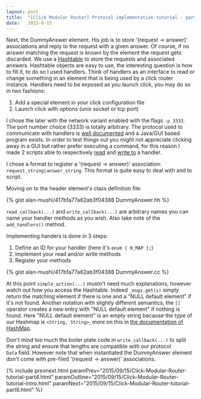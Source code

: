 ```yaml
---
layout: post
title:  "[Click Modular Router] Protocol implementation tutorial - part 5 DummyAnswer"
date:   2015-9-15
---
```


Next, the DummyAnswer element.
His job is to store '(request -> answer)' associations and reply to the request with a given answer.
Of course, if no answer matching the request is known by the element the request gets discarded.
We use a [Hashtable](http://read.cs.ucla.edu/click/doxygen/class_hash_table.html) to store the requests and associated answers.
Hashtable objects are easy to use, the interesting question is how to fill it, to do so I used handlers.
Think of handlers as an interface to read or change something in an element that is being used by a click router instance.
Handlers need to be exposed as you launch click, you may do so in two fashions:

1. Add a special element in your click configuration file
2. Launch click with options (unix socket or tcp port)

I chose the later with the network variant enabled with the flags `-p 3333`.
The port number choice (3333) is totally arbitrary.
The protocol used to communicate with handlers is [well documented](http://read.cs.ucla.edu/click/elements/controlsocket#server-commands) and a Java/GUI based program exists.
In order to test things out you might not appreciate clicking away in a GUI but rather prefer executing a command, for this reason I made 2 scripts able to respectively [read](https://gist.github.com/alan-mushi/417b1a77a62ab3f04388#file-read_handler-sh) and [write to](https://gist.github.com/alan-mushi/417b1a77a62ab3f04388#file-add_handler_mapping-sh) a handler.

I chose a format to register a '(request -> answer)' association: `request_string|answer_string`.
This format is quite easy to deal with and to script.

Moving on to the header element's class definition file:

{% gist alan-mushi/417b1a77a62ab3f04388 DummyAnswer.hh %}

`read_callback(...)` and `write_callback(...)` are arbitrary names you can name your handler methods as you wish.
Also take note of the `add_handlers()` method.

Implementing handers is done in 3 steps:

1. Define an ID for your handler (here it's `enum { H_MAP };`)
2. Implement your read and/or write methods
3. Register your methods

{% gist alan-mushi/417b1a77a62ab3f04388 DummyAnswer.cc %}

At this point `simple_action(...)` mustn't need much explanations, however watch out how you access the Hashtable.
Indeed `_msgs.get(s)` simply return the matching element if there is one and a "NULL default element" if it's not found.
Another notation with slightly different semantics, the `[]` operator creates a new entry with "NULL default element" if nothing is found.
Here "NULL default element" is an empty string because the type of our Hashmap is `<String, String>`, more on this in [the documentation of HashMap](http://read.cs.ucla.edu/click/doxygen/class_hash_table.html).

Don't mind too much the boiler plate code in `write_callback(...)` to split the string and ensure that lengths are compatible with our protocol `Data` field.
However note that when instantiated the DummyAnswer element don't come with pre-filed '(request -> answer)' associations.

{% include prevnext.html paramPrev="2015/09/15/Click-Modular-Router-tutorial-part4.html" paramOutline="2015/09/15/Click-Modular-Router-tutorial-intro.html" paramNext="2015/09/15/Click-Modular-Router-tutorial-part6.html" %}
